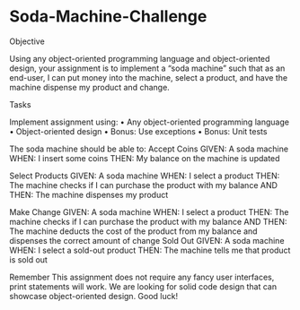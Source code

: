 # Soda-Machine-Challenge

Objective 

Using any object-oriented programming language and object-oriented design, your assignment  is to implement a “soda machine” such that as an end-user, I can put money into the machine,  select a product, and have the machine dispense my product and change. 

Tasks 

Implement assignment using: 
• Any object-oriented programming language 
• Object-oriented design 
• Bonus: Use exceptions 
• Bonus: Unit tests 

The soda machine should be able to: 
Accept Coins 
    GIVEN: A soda machine
    WHEN: I insert some coins 
    THEN: My balance on the machine is updated 

Select Products 
    GIVEN: A soda machine 
    WHEN: I select a product 
    THEN: The machine checks if I can purchase the product with my balance AND THEN: The machine dispenses my product 

Make Change 
    GIVEN: A soda machine 
    WHEN: I select a product 
    THEN: The machine checks if I can purchase the product with my balance AND THEN: The machine deducts the cost of the product from my balance and  dispenses the correct amount of change 
Sold Out 
    GIVEN: A soda machine 
    WHEN: I select a sold-out product 
    THEN: The machine tells me that product is sold out 
    
Remember 
This assignment does not require any fancy user interfaces, print statements will work. We are  looking for solid code design that can showcase object-oriented design. Good luck!
